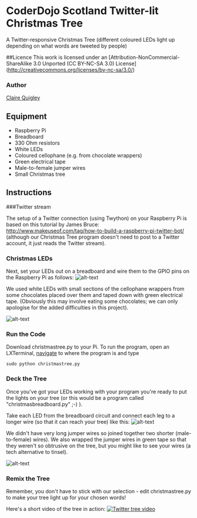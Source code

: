 # CoderDojo Scotland Twitter-lit Christmas Tree 
A Twitter-responsive Christmas Tree (different coloured LEDs light up depending on what words are tweeted by people)

##Licence
This work is licensed under an [Attribution-NonCommercial-ShareAlike 3.0 Unported (CC BY-NC-SA 3.0) License] (http://creativecommons.org/licenses/by-nc-sa/3.0/)

### Author
[Claire Quigley](https://github.com/alcluith)

## Equipment
* Raspberry Pi
* Breadboard
* 330 Ohm resistors
* White LEDs
* Coloured cellophane (e.g. from chocolate wrappers)
* Green electrical tape
* Male-to-female jumper wires
* Small Christmas tree

## Instructions

###Twitter stream

The setup of a Twitter connection (using Twython) on your Raspberry Pi is based on this tutorial by James Bruce: http://www.makeuseof.com/tag/how-to-build-a-raspberry-pi-twitter-bot/  
(although our Christmas Tree program doesn't need to post to a Twitter account, it just reads the Twitter stream).

### Christmas LEDs

Next, set your LEDs out on a breadboard and wire them to the GPIO pins on the Raspberry Pi as follows: ![alt-text](http://glasgow.coderdojo.co/christmastree/xmastreeCircuit_colours_numbers.png "Initial circuit layout")

We used white LEDs with small sections of the cellophane wrappers from some chocolates placed over them and taped down with green electrical tape.  (Obviously this may involve eating some chocolates; we can only apologise for the added difficulties in this project).

![alt-text](http://glasgow.coderdojo.co/christmastree/redled.jpg "colouring LEDs with cellophane")

### Run the Code
Download christmastree.py to your Pi.  To run the program, open an LXTerminal, [navigate](https://www.raspberrypi.org/documentation/usage/terminal/) to where the program is and type 

`sudo python christmastree.py`

### Deck the Tree
Once you've got your LEDs working with your program you're ready to put the lights on your tree (or this would be a program called "christmasbreadboard.py" ;-) ). 

Take each LED from the breadboard circuit and connect each leg to a longer wire (so that it can reach your tree) like this: ![alt-text](http://glasgow.coderdojo.co/christmastree/onetreewire_bb.png "longer wire attached to LED")

We didn't have very long jumper wires so joined together two shorter (male-to-female) wires).  We also wrapped the jumper wires in green tape so that they weren't so obtrusive on the tree, but you might like to see your wires (a tech alternative to tinsel).

![alt-text](http://glasgow.coderdojo.co/christmastree/wires.jpg "making longer jumper wires")


### Remix the Tree
Remember, you don't have to stick with our selection - edit christmastree.py to make your tree light up for your chosen words!

Here's a short video of the tree in action:
[![Twitter tree video](http://img.youtube.com/vi/5UDPO4-kUGY/0.jpg)](http://www.youtube.com/watch?v=5UDPO4-kUGY)




